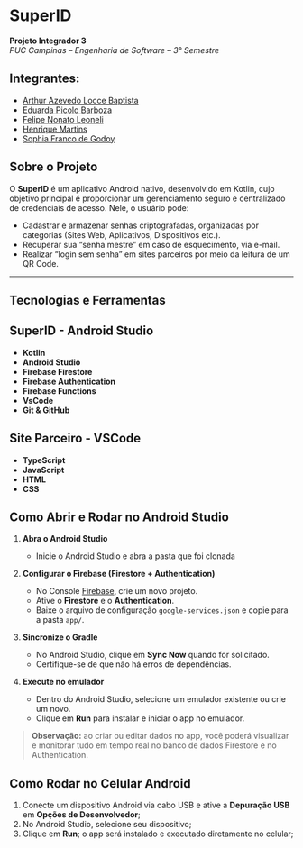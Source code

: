 # SuperID

**Projeto Integrador 3**  
_PUC Campinas – Engenharia de Software – 3° Semestre_

## Integrantes:
- [Arthur Azevedo Locce Baptista](https://github.com/arthurlocce)  
- [Eduarda Picolo Barboza](https://github.com/eduardapicolo)  
- [Felipe Nonato Leoneli](https://github.com/lipeleoneli)  
- [Henrique Martins](https://github.com/HenriqueMartins2502)  
- [Sophia Franco de Godoy](https://github.com/sophiagodoy)

## Sobre o Projeto

O **SuperID** é um aplicativo Android nativo, desenvolvido em Kotlin, cujo objetivo principal é proporcionar um gerenciamento seguro e centralizado de credenciais de acesso. Nele, o usuário pode:

- Cadastrar e armazenar senhas criptografadas, organizadas por categorias (Sites Web, Aplicativos, Dispositivos etc.).  
- Recuperar sua “senha mestre” em caso de esquecimento, via e-mail.  
- Realizar “login sem senha” em sites parceiros por meio da leitura de um QR Code.  

---

## Tecnologias e Ferramentas

## SuperID - Android Studio 
- **Kotlin**  
- **Android Studio**  
- **Firebase Firestore**  
- **Firebase Authentication**  
- **Firebase Functions**
- **VsCode**
- **Git & GitHub**

## Site Parceiro - VSCode 
- **TypeScript**
- **JavaScript**
- **HTML**
- **CSS**

## Como Abrir e Rodar no Android Studio

1. **Abra o Android Studio**  
   - Inicie o Android Studio e abra a pasta que foi clonada

2. **Configurar o Firebase (Firestore + Authentication)**  
   - No Console [Firebase](https://console.firebase.google.com/), crie um novo projeto. 
   - Ative o **Firestore** e o **Authentication**.  
   - Baixe o arquivo de configuração `google-services.json` e copie para a pasta `app/`.

3. **Sincronize o Gradle**  
   - No Android Studio, clique em **Sync Now** quando for solicitado.  
   - Certifique-se de que não há erros de dependências.

4. **Execute no emulador**  
   - Dentro do Android Studio, selecione um emulador existente ou crie um novo.  
   - Clique em **Run** para instalar e iniciar o app no emulador.  

> **Observação:** ao criar ou editar dados no app, você poderá visualizar e monitorar tudo em tempo real no banco de dados Firestore e no Authentication.

## Como Rodar no Celular Android

1. Conecte um dispositivo Android via cabo USB e ative a **Depuração USB** em **Opções de Desenvolvedor**; 
2. No Android Studio, selecione seu dispositivo;
3. Clique em **Run**; o app será instalado e executado diretamente no celular;

